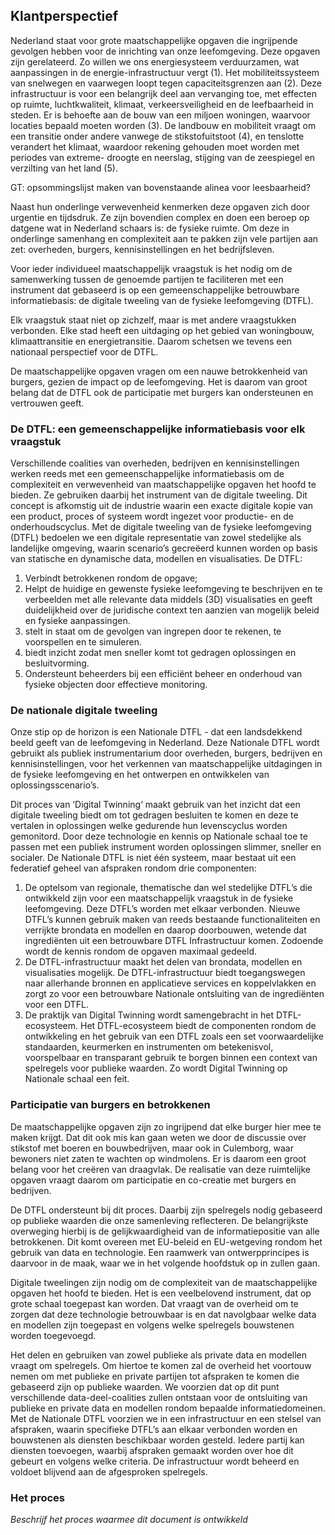 ## Klantperspectief

Nederland staat voor grote maatschappelijke opgaven die ingrijpende gevolgen hebben voor de inrichting van onze leefomgeving. Deze opgaven zijn gerelateerd. Zo willen we ons energiesysteem verduurzamen, wat aanpassingen in de energie-infrastructuur vergt (1). Het mobiliteitssysteem van snelwegen en vaarwegen loopt tegen capaciteitsgrenzen aan (2). Deze infrastructuur is voor een belangrijk deel aan vervanging toe, met effecten op ruimte, luchtkwaliteit, klimaat, verkeersveiligheid en de leefbaarheid in steden. Er is behoefte aan de bouw van een miljoen woningen, waarvoor locaties bepaald moeten worden (3). De landbouw en mobiliteit vraagt om een transitie onder andere vanwege de stikstofuitstoot (4), en tenslotte verandert het klimaat, waardoor rekening gehouden moet worden met periodes van extreme- droogte en neerslag, stijging van de zeespiegel en verzilting van het land (5).

<aside class='note'>
	GT: opsommingslijst maken van bovenstaande alinea voor leesbaarheid?
</aside>

Naast hun onderlinge verwevenheid kenmerken deze opgaven zich door urgentie en tijdsdruk. Ze zijn bovendien complex en doen een beroep op datgene wat in Nederland schaars is: de fysieke ruimte. Om deze in onderlinge samenhang en complexiteit aan te pakken zijn vele partijen aan zet: overheden, burgers, kennisinstellingen en het bedrijfsleven.

Voor ieder individueel maatschappelijk vraagstuk is het nodig om de samenwerking tussen de genoemde partijen te faciliteren met een instrument dat gebaseerd is op een gemeenschappelijke betrouwbare informatiebasis: de digitale tweeling van de fysieke leefomgeving (DTFL).

Elk vraagstuk staat niet op zichzelf, maar is met andere vraagstukken verbonden. Elke stad heeft een uitdaging op het gebied van woningbouw, klimaattransitie en energietransitie. Daarom schetsen we tevens een nationaal perspectief voor de DTFL.

De maatschappelijke opgaven vragen om een nauwe betrokkenheid van burgers, gezien de impact op de leefomgeving. Het is daarom van groot belang dat de DTFL ook de participatie met burgers kan ondersteunen en vertrouwen geeft.

### De DTFL: een gemeenschappelijke informatiebasis voor elk vraagstuk

Verschillende coalities van overheden, bedrijven en kennisinstellingen werken reeds met een gemeenschappelijke informatiebasis om de complexiteit en verwevenheid van maatschappelijke opgaven het hoofd te bieden. Ze gebruiken daarbij het instrument van de digitale tweeling. Dit concept is afkomstig uit de industrie waarin een exacte digitale kopie van een product, proces of systeem wordt ingezet voor productie- en de onderhoudscyclus. 
Met de digitale tweeling van de fysieke leefomgeving (DTFL) bedoelen we een digitale representatie van zowel stedelijke als landelijke omgeving, waarin scenario’s gecreëerd kunnen worden  op basis van statische en dynamische data, modellen en visualisaties. De DTFL:

1.	Verbindt betrokkenen rondom de opgave;
2.	Helpt de huidige en gewenste fysieke leefomgeving te beschrijven en te verbeelden met alle relevante data middels (3D) visualisaties en geeft duidelijkheid over de juridische context ten aanzien van mogelijk beleid en fysieke aanpassingen.
3.	stelt in staat om de gevolgen van ingrepen door te rekenen,  te voorspellen en te simuleren.
4.	biedt inzicht zodat men sneller komt tot gedragen oplossingen en besluitvorming.
5.	Ondersteunt beheerders bij een efficiënt beheer en onderhoud van fysieke objecten door effectieve monitoring. 


### De nationale digitale tweeling

Onze stip op de horizon is een Nationale DTFL - dat een landsdekkend beeld geeft van de leefomgeving in Nederland. Deze Nationale DTFL wordt gebruikt als publiek instrumentarium door overheden, burgers, bedrijven en kennisinstellingen, voor het verkennen van maatschappelijke uitdagingen in de fysieke leefomgeving en het ontwerpen en ontwikkelen van oplossingsscenario’s. 

Dit proces van ‘Digital Twinning‘ maakt gebruik van het inzicht dat een digitale tweeling biedt om tot gedragen besluiten te komen en deze te vertalen in oplossingen welke gedurende hun levenscyclus worden gemonitord. Door deze technologie en kennis op Nationale schaal toe te passen met een publiek instrument worden oplossingen slimmer, sneller en socialer.
De Nationale DTFL is niet één systeem, maar bestaat uit een federatief geheel van afspraken rondom drie componenten:
1.	De optelsom van regionale, thematische dan wel stedelijke DTFL’s die ontwikkeld zijn voor een maatschappelijk vraagstuk in de fysieke leefomgeving. Deze DTFL’s worden met elkaar verbonden. Nieuwe DTFL’s kunnen gebruik maken van reeds bestaande functionaliteiten en verrijkte brondata en modellen en daarop doorbouwen, wetende dat ingrediënten uit een betrouwbare DTFL Infrastructuur komen. Zodoende wordt de kennis rondom de opgaven maximaal gedeeld.
2.	De DTFL-infrastructuur  maakt het delen van brondata, modellen en visualisaties mogelijk. De DTFL-infrastructuur biedt toegangswegen naar allerhande bronnen en applicatieve services en koppelvlakken en zorgt zo voor een betrouwbare Nationale ontsluiting van de ingrediënten voor een DTFL.
3.	De praktijk van Digital Twinning wordt samengebracht in het DTFL-ecosysteem. Het DTFL-ecosysteem biedt de componenten rondom de ontwikkeling en het gebruik van een DTFL zoals een set voorwaardelijke standaarden, keurmerken en instrumenten om betekenisvol, voorspelbaar en transparant gebruik te borgen binnen een context van spelregels voor publieke waarden. Zo wordt Digital Twinning op Nationale schaal een feit.  

### Participatie van burgers en betrokkenen

De maatschappelijke opgaven zijn zo ingrijpend dat elke burger hier mee te maken krijgt. Dat dit ook mis kan gaan weten we door de discussie over stikstof met boeren en bouwbedrijven, maar ook in Culemborg, waar bewoners niet zaten te wachten op windmolens. Er is daarom een groot belang voor het creëren van draagvlak. De realisatie van deze ruimtelijke opgaven vraagt daarom om participatie en co-creatie met burgers en bedrijven. 

De DTFL ondersteunt bij dit proces. Daarbij zijn spelregels nodig gebaseerd op publieke waarden die onze samenleving reflecteren. De belangrijkste overweging hierbij is de gelijkwaardigheid van de informatiepositie van alle betrokkenen. Dit komt overeen met EU-beleid en EU-wetgeving rondom het gebruik van data en technologie. Een raamwerk van ontwerpprincipes is daarvoor in de maak, waar we in het volgende hoofdstuk op in zullen gaan. 

Digitale tweelingen zijn nodig om de complexiteit van de maatschappelijke opgaven het hoofd te bieden. Het is een veelbelovend instrument, dat op grote schaal toegepast kan worden.
Dat vraagt van de overheid om te zorgen dat deze technologie betrouwbaar is en dat navolgbaar welke data en modellen zijn toegepast en volgens welke spelregels bouwstenen worden toegevoegd.

Het delen en gebruiken van zowel publieke als private data en modellen vraagt om spelregels. Om hiertoe te komen zal de overheid het voortouw nemen om met publieke en private partijen tot afspraken te komen die gebaseerd zijn op publieke waarden. We voorzien dat op dit punt verschillende data-deel-coalities zullen ontstaan voor de ontsluiting van publieke en private data en modellen rondom bepaalde informatiedomeinen. 
Met de Nationale DTFL voorzien we in een infrastructuur en een stelsel van afspraken, waarin specifieke DTFL’s aan elkaar verbonden worden en bouwstenen als diensten beschikbaar worden gesteld. Iedere partij kan diensten toevoegen, waarbij afspraken gemaakt worden over hoe dit gebeurt en volgens welke criteria. De infrastructuur wordt beheerd en voldoet blijvend  aan de afgesproken spelregels.

 
### Het proces

*Beschrijf het proces waarmee dit document is ontwikkeld*